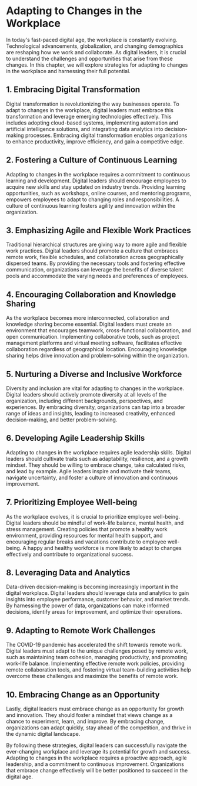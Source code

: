 Adapting to Changes in the Workplace
===============================================

In today's fast-paced digital age, the workplace is constantly evolving. Technological advancements, globalization, and changing demographics are reshaping how we work and collaborate. As digital leaders, it is crucial to understand the challenges and opportunities that arise from these changes. In this chapter, we will explore strategies for adapting to changes in the workplace and harnessing their full potential.

**1. Embracing Digital Transformation**
---------------------------------------

Digital transformation is revolutionizing the way businesses operate. To adapt to changes in the workplace, digital leaders must embrace this transformation and leverage emerging technologies effectively. This includes adopting cloud-based systems, implementing automation and artificial intelligence solutions, and integrating data analytics into decision-making processes. Embracing digital transformation enables organizations to enhance productivity, improve efficiency, and gain a competitive edge.

**2. Fostering a Culture of Continuous Learning**
-------------------------------------------------

Adapting to changes in the workplace requires a commitment to continuous learning and development. Digital leaders should encourage employees to acquire new skills and stay updated on industry trends. Providing learning opportunities, such as workshops, online courses, and mentoring programs, empowers employees to adapt to changing roles and responsibilities. A culture of continuous learning fosters agility and innovation within the organization.

**3. Emphasizing Agile and Flexible Work Practices**
----------------------------------------------------

Traditional hierarchical structures are giving way to more agile and flexible work practices. Digital leaders should promote a culture that embraces remote work, flexible schedules, and collaboration across geographically dispersed teams. By providing the necessary tools and fostering effective communication, organizations can leverage the benefits of diverse talent pools and accommodate the varying needs and preferences of employees.

**4. Encouraging Collaboration and Knowledge Sharing**
------------------------------------------------------

As the workplace becomes more interconnected, collaboration and knowledge sharing become essential. Digital leaders must create an environment that encourages teamwork, cross-functional collaboration, and open communication. Implementing collaborative tools, such as project management platforms and virtual meeting software, facilitates effective collaboration regardless of geographical location. Encouraging knowledge sharing helps drive innovation and problem-solving within the organization.

**5. Nurturing a Diverse and Inclusive Workforce**
--------------------------------------------------

Diversity and inclusion are vital for adapting to changes in the workplace. Digital leaders should actively promote diversity at all levels of the organization, including different backgrounds, perspectives, and experiences. By embracing diversity, organizations can tap into a broader range of ideas and insights, leading to increased creativity, enhanced decision-making, and better problem-solving.

**6. Developing Agile Leadership Skills**
-----------------------------------------

Adapting to changes in the workplace requires agile leadership skills. Digital leaders should cultivate traits such as adaptability, resilience, and a growth mindset. They should be willing to embrace change, take calculated risks, and lead by example. Agile leaders inspire and motivate their teams, navigate uncertainty, and foster a culture of innovation and continuous improvement.

**7. Prioritizing Employee Well-being**
---------------------------------------

As the workplace evolves, it is crucial to prioritize employee well-being. Digital leaders should be mindful of work-life balance, mental health, and stress management. Creating policies that promote a healthy work environment, providing resources for mental health support, and encouraging regular breaks and vacations contribute to employee well-being. A happy and healthy workforce is more likely to adapt to changes effectively and contribute to organizational success.

**8. Leveraging Data and Analytics**
------------------------------------

Data-driven decision-making is becoming increasingly important in the digital workplace. Digital leaders should leverage data and analytics to gain insights into employee performance, customer behavior, and market trends. By harnessing the power of data, organizations can make informed decisions, identify areas for improvement, and optimize their operations.

**9. Adapting to Remote Work Challenges**
-----------------------------------------

The COVID-19 pandemic has accelerated the shift towards remote work. Digital leaders must adapt to the unique challenges posed by remote work, such as maintaining team cohesion, managing productivity, and promoting work-life balance. Implementing effective remote work policies, providing remote collaboration tools, and fostering virtual team-building activities help overcome these challenges and maximize the benefits of remote work.

**10. Embracing Change as an Opportunity**
------------------------------------------

Lastly, digital leaders must embrace change as an opportunity for growth and innovation. They should foster a mindset that views change as a chance to experiment, learn, and improve. By embracing change, organizations can adapt quickly, stay ahead of the competition, and thrive in the dynamic digital landscape.

By following these strategies, digital leaders can successfully navigate the ever-changing workplace and leverage its potential for growth and success. Adapting to changes in the workplace requires a proactive approach, agile leadership, and a commitment to continuous improvement. Organizations that embrace change effectively will be better positioned to succeed in the digital age.
